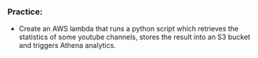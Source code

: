 
### Practice:

- Create an AWS lambda that runs a python script which retrieves the statistics of
 some youtube channels, stores the result into an S3 bucket and triggers Athena analytics.